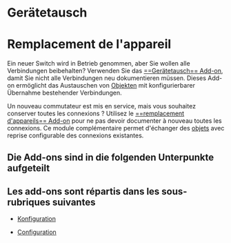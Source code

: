 <!-- TRANSLATED by md-translate -->
# Gerätetausch

# Remplacement de l'appareil

Ein neuer Switch wird in Betrieb genommen, aber Sie wollen alle Verbindungen beibehalten? Verwenden Sie das [==Gerätetausch== Add-on](../../../../i-doit-pro-add-ons/replacement.md), damit Sie nicht alle Verbindungen neu dokumentieren müssen. Dieses Add-on ermöglicht das Austauschen von [Objekten](../../../../grundlagen/struktur-it-dokumentation.md) mit konfigurierbarer Übernahme bestehender Verbindungen.

Un nouveau commutateur est mis en service, mais vous souhaitez conserver toutes les connexions ? Utilisez le [==remplacement d'appareils== Add-on](../../../i-doit-pro-add-ons/replacement.md) pour ne pas devoir documenter à nouveau toutes les connexions. Ce module complémentaire permet d'échanger des [objets](../../../bases/structure-it-documentation.md) avec reprise configurable des connexions existantes.

## Die Add-ons sind in die folgenden Unterpunkte aufgeteilt

## Les add-ons sont répartis dans les sous-rubriques suivantes

* [Konfiguration](./konfiguration.md)

* [Configuration](./konfiguration.md)
